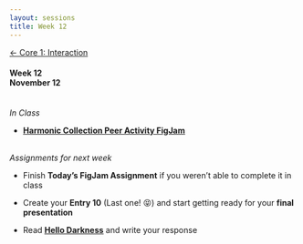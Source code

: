 ```yaml
---
layout: sessions
title: Week 12
---
```


[<span class="nav-color">← Core 1: Interaction</span>](core1-interaction.github.io)

#### Week 12 <br>November 12<br><br>


*In Class*  
+ **[<u>Harmonic Collection Peer Activity FigJam</u>](https://www.figma.com/board/101jS1SaCQr0Ev4yjaDaXU/Core1%3A-Interaction%3A-Collaboration-Board?node-id=0-1&t=RE0eVeB9CGYTOLox-1)**<br><br>


*Assignments for next week*	
+ Finish **Today’s FigJam Assignment** if you weren’t able to complete it in class

+ Create your **Entry 10** (Last one! 😝) and start getting ready for your **final presentation**

+ Read **[<u>Hello Darkness</u>](https://www.newmodels.io/editorial/issue-3/hello-darkness-dean-kissick)** and write your response
